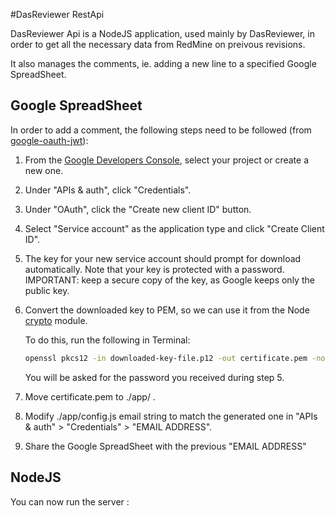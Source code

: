 #DasReviewer RestApi

DasReviewer Api is a NodeJS application, used mainly by DasReviewer, in order to get all the necessary data from RedMine on preivous revisions.

It also manages the comments, ie. adding a new line to a specified Google SpreadSheet.

## Google SpreadSheet

In order to add a comment, the following steps need to be followed (from [google-oauth-jwt](https://github.com/extrabacon/google-oauth-jwt#creating-a-service-account-using-the-google-developers-console)):

1. From the [Google Developers Console](https://cloud.google.com/console), select your project or create a new one.

2. Under "APIs & auth", click "Credentials".

3. Under "OAuth", click the "Create new client ID" button.

4. Select "Service account" as the application type and click "Create Client ID".

5. The key for your new service account should prompt for download automatically. Note that your key is protected with a password.
   IMPORTANT: keep a secure copy of the key, as Google keeps only the public key.

6. Convert the downloaded key to PEM, so we can use it from the Node [crypto](http://nodejs.org/api/crypto.html) module.

   To do this, run the following in Terminal:
   ```bash
   openssl pkcs12 -in downloaded-key-file.p12 -out certificate.pem -nodes
   ```

   You will be asked for the password you received during step 5.

7. Move certificate.pem to ./app/ .

8. Modify ./app/config.js email string to match the generated one in "APIs & auth" > "Credentials" > "EMAIL ADDRESS".

9. Share the Google SpreadSheet with the previous "EMAIL ADDRESS"

## NodeJS

You can now run the server :
```node app/app.js
```
